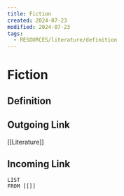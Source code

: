 ```yaml
---
title: Fiction
created: 2024-07-23
modified: 2024-07-23
tags:
  - RESOURCES/literature/definition
---
```

# Fiction
## Definition

## Outgoing Link
[[Literature]]
## Incoming Link
```dataview
LIST
FROM [[]]
```
